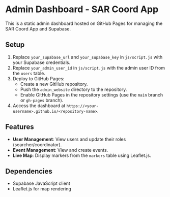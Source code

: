 
# Admin Dashboard - SAR Coord App

This is a static admin dashboard hosted on GitHub Pages for managing the SAR Coord App and Supabase.

## Setup
1. Replace `your_supabase_url` and `your_supabase_key` in `js/script.js` with your Supabase credentials.
2. Replace `your_admin_user_id` in `js/script.js` with the admin user ID from the `users` table.
3. Deploy to GitHub Pages:
   - Create a new GitHub repository.
   - Push the `admin_website` directory to the repository.
   - Enable GitHub Pages in the repository settings (use the `main` branch or `gh-pages` branch).
4. Access the dashboard at `https://<your-username>.github.io/<repository-name>`.

## Features
- **User Management**: View users and update their roles (searcher/coordinator).
- **Event Management**: View and create events.
- **Live Map**: Display markers from the `markers` table using Leaflet.js.

## Dependencies
- Supabase JavaScript client
- Leaflet.js for map rendering
    